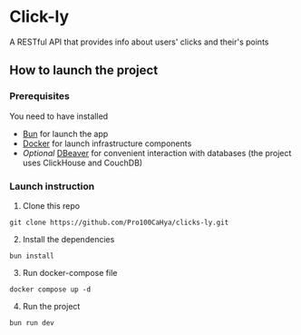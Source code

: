 # Click-ly

A RESTful API that provides info about users' clicks and their's points

## How to launch the project

### Prerequisites

You need to have installed

- [Bun](https://bun.sh) for launch the app
- [Docker](https://www.docker.com) for launch infrastructure components
- *Optional* [DBeaver](https://dbeaver.io) for convenient interaction with databases (the project uses ClickHouse and CouchDB)

### Launch instruction

1. Clone this repo

```shell
git clone https://github.com/Pro100CaHya/clicks-ly.git
```

2. Install the dependencies

```shell
bun install
```

3. Run docker-compose file

```
docker compose up -d
```

4. Run the project

```shell
bun run dev
```
